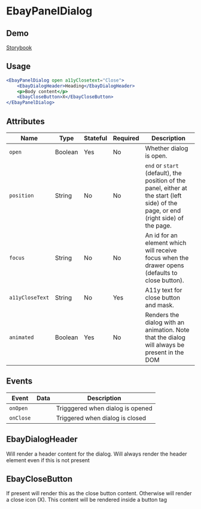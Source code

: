 # EbayPanelDialog

## Demo

[Storybook](https://opensource.ebay.com/ebayui-core-react/main/?path=/story/dialogs-ebay-panel-dialog--default)

## Usage

```jsx
<EbayPanelDialog open a11yClosetext="Close">
    <EbayDialogHeader>Heading</EbayDialogHeader>
    <p>Body content</p>
    <EbayCloseButton>X</EbayCloseButton>
</EbayPanelDialog>
```

## Attributes

| Name            | Type    | Stateful | Required | Description                                                                                                                          |
| --------------- | ------- | -------- | -------- | ------------------------------------------------------------------------------------------------------------------------------------ |
| `open`          | Boolean | Yes      | No       | Whether dialog is open.                                                                                                              |
| `position`      | String  | No       | No       | `end` or `start` (default), the position of the panel, either at the start (left side) of the page, or end (right side) of the page. |
| `focus`         | String  | No       | No       | An id for an element which will receive focus when the drawer opens (defaults to close button).                                      |
| `a11yCloseText` | String  | No       | Yes      | A11y text for close button and mask.                                                                                                 |
| `animated`      | Boolean | Yes      | No       | Renders the dialog with an animation. Note that the dialog will always be present in the DOM                                         |

## Events

| Event     | Data | Description                      |
| --------- | ---- | -------------------------------- |
| `onOpen`  |      | Trigggered when dialog is opened |
| `onClose` |      | Triggered when dialog is closed  |

## EbayDialogHeader

Will render a header content for the dialog. Will always render the header element even if this is not present

## EbayCloseButton

If present will render this as the close button content. Otherwise will render a close icon (X). This content will be rendered inside a button tag
